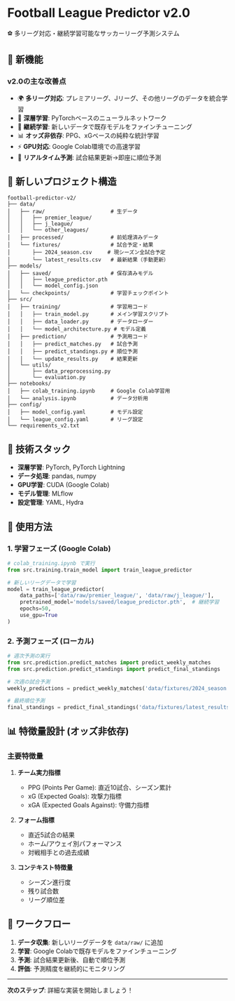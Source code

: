 # Football League Predictor v2.0 

⚽ 多リーグ対応・継続学習可能なサッカーリーグ予測システム

## 🎯 新機能

### v2.0の主な改善点
- 🌍 **多リーグ対応**: プレミアリーグ、Jリーグ、その他リーグのデータを統合学習
- 🧠 **深層学習**: PyTorchベースのニューラルネットワーク
- 🔄 **継続学習**: 新しいデータで既存モデルをファインチューニング
- 📊 **オッズ非依存**: PPG、xGベースの純粋な統計学習
- ⚡ **GPU対応**: Google Colab環境での高速学習
- 🔮 **リアルタイム予測**: 試合結果更新→即座に順位予測

## 📁 新しいプロジェクト構造

```
football-predictor-v2/
├── data/
│   ├── raw/                     # 生データ
│   │   ├── premier_league/
│   │   ├── j_league/
│   │   └── other_leagues/
│   ├── processed/               # 前処理済みデータ
│   └── fixtures/                # 試合予定・結果
│       ├── 2024_season.csv     # 現シーズン全試合予定
│       └── latest_results.csv   # 最新結果（手動更新）
├── models/
│   ├── saved/                   # 保存済みモデル
│   │   ├── league_predictor.pth
│   │   └── model_config.json
│   └── checkpoints/             # 学習チェックポイント
├── src/
│   ├── training/                # 学習用コード
│   │   ├── train_model.py       # メイン学習スクリプト
│   │   ├── data_loader.py       # データローダー
│   │   └── model_architecture.py # モデル定義
│   ├── prediction/              # 予測用コード
│   │   ├── predict_matches.py   # 試合予測
│   │   ├── predict_standings.py # 順位予測
│   │   └── update_results.py    # 結果更新
│   └── utils/
│       ├── data_preprocessing.py
│       └── evaluation.py
├── notebooks/
│   ├── colab_training.ipynb     # Google Colab学習用
│   └── analysis.ipynb           # データ分析用
├── config/
│   ├── model_config.yaml        # モデル設定
│   └── league_config.yaml       # リーグ設定
└── requirements_v2.txt
```

## 🔧 技術スタック

- **深層学習**: PyTorch, PyTorch Lightning
- **データ処理**: pandas, numpy
- **GPU学習**: CUDA (Google Colab)
- **モデル管理**: MLflow
- **設定管理**: YAML, Hydra

## 🚀 使用方法

### 1. 学習フェーズ (Google Colab)
```python
# colab_training.ipynb で実行
from src.training.train_model import train_league_predictor

# 新しいリーグデータで学習
model = train_league_predictor(
    data_paths=['data/raw/premier_league/', 'data/raw/j_league/'],
    pretrained_model='models/saved/league_predictor.pth',  # 継続学習
    epochs=50,
    use_gpu=True
)
```

### 2. 予測フェーズ (ローカル)
```python
# 週次予測の実行
from src.prediction.predict_matches import predict_weekly_matches
from src.prediction.predict_standings import predict_final_standings

# 次週の試合予測
weekly_predictions = predict_weekly_matches('data/fixtures/2024_season.csv')

# 最終順位予測
final_standings = predict_final_standings('data/fixtures/latest_results.csv')
```

## 📊 特徴量設計 (オッズ非依存)

### 主要特徴量
1. **チーム実力指標**
   - PPG (Points Per Game): 直近10試合、シーズン累計
   - xG (Expected Goals): 攻撃力指標
   - xGA (Expected Goals Against): 守備力指標

2. **フォーム指標**
   - 直近5試合の結果
   - ホーム/アウェイ別パフォーマンス
   - 対戦相手との過去成績

3. **コンテキスト特徴量**
   - シーズン進行度
   - 残り試合数
   - リーグ順位差

## 🎯 ワークフロー

1. **データ収集**: 新しいリーグデータを `data/raw/` に追加
2. **学習**: Google Colabで既存モデルをファインチューニング
3. **予測**: 試合結果更新後、自動で順位予測
4. **評価**: 予測精度を継続的にモニタリング

---

**次のステップ**: 詳細な実装を開始しましょう！
